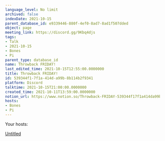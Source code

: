 ```yaml
---
language_level: No limit
archived: false
indexDate: 2021-10-15
parent_database_id: e9339446-880f-4ef0-8ad7-8ad1f507dded
object: page
meeting_link: https://discord.gg/9Kbq4djs
tags:
- Talk
- 2021-10-15
- Bones
- Pi
parent_type: database_id
name: Throwback FRIDAY!
last_edited_time: 2021-10-15T12:55:00.0000000
title: Throwback FRIDAY!
id: 539344f1-7f1a-414d-a99b-8b114b2f9341
platform: Discord
talktime: 2021-10-15T21:00:00.0000000
created_time: 2021-10-11T13:59:00.0000000
notion_url: https://www.notion.so/Throwback-FRIDAY-539344f17f1a414da99b8b114b2f9341
hosts:
- Bones
- Pi
---
```




Your hosts:

[Untitled](https://www.notion.so/482e61b02b9c4456b2b4fe86bb7544c6)   





